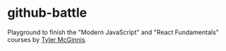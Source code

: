 # github-battle
Playground to finish the "Modern JavaScript" and "React Fundamentals" courses by [Tyler McGinnis](https://tylermcginnis.com/).
